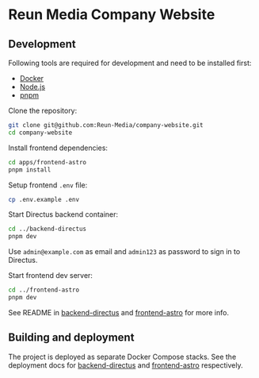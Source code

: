 # Reun Media Company Website

## Development

Following tools are required for development and need to be installed first:

- [Docker](https://www.docker.com/)
- [Node.js](https://nodejs.org/)
- [pnpm](https://pnpm.io/installation)

Clone the repository:

```sh
git clone git@github.com:Reun-Media/company-website.git
cd company-website
```

Install frontend dependencies:

```sh
cd apps/frontend-astro
pnpm install
```

Setup frontend `.env` file:

```sh
cp .env.example .env
```

Start Directus backend container:

```sh
cd ../backend-directus
pnpm dev
```

Use `admin@example.com` as email and `admin123` as password to sign in to
Directus.

Start frontend dev server:

```sh
cd ../frontend-astro
pnpm dev
```

See README in [backend-directus](apps/backend-directus/README.md) and
[frontend-astro](apps/frontend-astro/README.md) for more info.

## Building and deployment

The project is deployed as separate Docker Compose stacks. See the deployment
docs for
[backend-directus](apps/backend-directus/README.md#building-and-deployment) and
[frontend-astro](apps/frontend-astro/README.md#building-and-deployment)
respectively.
